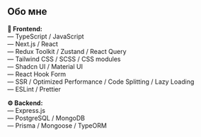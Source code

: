 ## Обо мне

<b>🚀 Frontend:</b> <br/>
<span>― TypeScript / JavaScript</span> <br/>
<span>― Next.js / React</span> <br/>
<span>― Redux Toolkit / Zustand / React Query</span> <br/>
<span>― Tailwind CSS / SCSS / CSS modules</span> <br/>
<span>― Shadcn UI / Material UI</span> <br/>
<span>― React Hook Form</span> <br/>
<span>― SSR / Optimized Performance / Code Splitting / Lazy Loading</span> <br/>
<span>― ESLint / Prettier</span> <br/>

<b>⚙ Backend:</b> <br/>
<span>― Express.js</span> <br/>
<span>― PostgreSQL / MongoDB </span> <br/>
<span>― Prisma / Mongoose / TypeORM</span> <br/>
